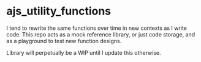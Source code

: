 # ajs_utility_functions
I tend to rewrite the same functions over time in new contexts as I write code. This repo acts as a mock reference library, or just code storage, and as a playground to test new function designs. 

Library will perpetually be a WIP until I update this otherwise. 
